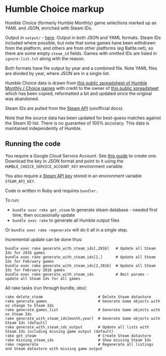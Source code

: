 # Humble Choice markup

Humble Choice (formerly Humble Monthly) game selections marked up as YAML and JSON, enriched with Steam IDs.

Output in `output/` - [here](https://github.com/tomnatt/humble-choice/tree/main/output). Output in both JSON and YAML formats. Steam IDs included where possible, but note that some games have been withdrawn from the platform, and others are from other platforms (eg Battle.net), so there are some empty `steam_id` fields. Games with omitted IDs are listed in `ignore-list.txt` along with the reason.

Both formats have file output by year and a combined file. Note YAML files are divided by year, where JSON are in a single list.

Humble Choice data is drawn from [this public spreadsheet of Humble Monthly / Choice games](https://docs.google.com/spreadsheets/d/1VZHuYi0OB6kc9Ma31RG57S7GqX2ND3Gk3FFfgDkToIk/edit?usp=sharing) with credit to the owner of [this public spreadsheet](https://docs.google.com/spreadsheets/d/1Y5ySEXPLZdmKFNdMOrGlCEVl6nb_G0X3nYCFSWIdktY/edit#gid=0) which has been copied, reformatted a bit and updated since the original was abandoned.

Steam IDs are pulled from the [Steam API](https://steamapi.xpaw.me/#IStoreService) (unofficial docs).

Note that the source data has been updated for best-guess matches against the Steam ID list. There is no guarantee of 100% accuracy. This data is maintained independently of Humble.

## Running the code

You require a Google Cloud Service Account. See [this guide](https://github.com/gimite/google-drive-ruby/blob/master/doc/authorization.md#service-account) to create one. Download the key in JSON format and point to it using the `HUMBLE_CHOICE_SERVICE_ACCOUNT_KEY` environment variable.

You also require a [Steam API key](https://steamcommunity.com/dev) stored in an environment variable `STEAM_API_KEY`.

Code is written in Ruby and requires `bundler`.

To run:

* `bundle exec rake get_steam` to generate steam database - needed first time, then occasionally update
* `bundle exec rake` to generate all Humble output files

Or `bundle exec rake regenerate` will do it all in a single step.

Incremental update can be done thus:

```
bundle exec rake generate_with_steam_ids[,2016]   # Update all Steam Ids for 2016 games
bundle exec rake generate_with_steam_ids[2,]      # Update all Steam Ids for February games
bundle exec rake generate_with_steam_ids[2,2016]  # Update all Steam Ids for February 2016 games
bundle exec rake generate_with_steam_ids          # Omit params - update all Steam Ids for all games
```

All rake tasks (run through bundle, obv):

```
rake delete_steam                         # Delete Steam datastore
rake generate_games                       # Generate Game objects with no change to Steam Ids
rake generate_games_list                  # Generate Game objects with no Steam Ids
rake generate_with_steam_ids[month,year]  # Generate Game objects with Steam Ids (default)
rake generate_with_steam_ids_output       # Update all lists with Steam Ids including missing game output (default)
rake get_steam                            # Create Steam datastore
rake missing_steam_ids                    # Show missing Steam Ids
rake regenerate                           # Regenerate all listings and Steam datastore with missing game output
```
